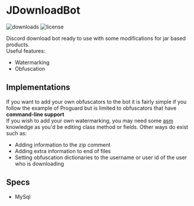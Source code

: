 # JDownloadBot
![downloads](https://img.shields.io/github/downloads/darklol9/JDownloadBot/total.svg)
![license](https://img.shields.io/github/license/darklol9/JDownloadBot)

Discord download bot ready to use with some modifications for jar based products.\
Useful features:
- Watermarking
- Obfuscation

## Implementations
If you want to add your own obfuscators to the bot it is fairly simple if you follow the example of Proguard but is limited to obfuscators that have **command-line support**\
If you wish to add your own watermarking, you may need some [asm](https://asm.ow2.io/) knowledge as you'd be editing class method or fields. Other ways do exist such as:
- Adding information to the zip comment
- Adding extra information to end of files
- Setting obfuscation dictionaries to the username or user id of the user who is downloading

## Specs
- MySql
